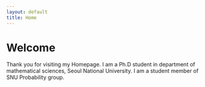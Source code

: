 ```yaml
---
layout: default
title: Home
---
```


# Welcome

Thank you for visiting my Homepage.
I am a Ph.D student in department of mathematical sciences, Seoul National University.
I am a student member of SNU Probability group.

